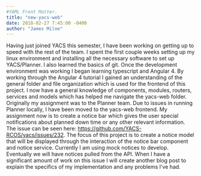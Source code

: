 ```yaml
---
#YAML Front Matter.
title: "new-yacs-web"
date: 2018-02-27 7:45:00 -0400
author: "James Milne"
---
```


Having just joined YACS this semester, I have been working on getting up to speed with the rest of the team. I spent the first couple weeks setting up my linux environment and installing all the necessary software to set up YACS/Planner. I also learned the basics of git.
Once the development environment was working I began learning typescript and Angular 4. By working through the Angular 4 tutorial I gained an understanding of the general folder and file organization which is used for the frontend of this project. I now have a general knowledge of components, modules, routers, services and models which has helped me navigate the yacs-web folder. 
Originally my assignment was to the Planner team. Due to issues in running Planner locally, I have been moved to the yacs-web frontend. My assignment now is to create a notice bar which gives the user special notifications about planned down time or any other relevant information. The issue can be seen here: https://github.com/YACS-RCOS/yacs/issues/232. The focus of this project is to create a notice model that will be displayed through the interaction of the notice bar component and notice service. Currently I am using mock notices to develop. Eventually we will have notices pulled from the API.
 When I have a significant amount of work on this issue I will create another blog post to explain the specifics of my implementation and any problems I’ve had.
